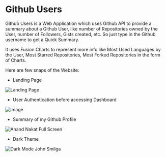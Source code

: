 # Github Users

Github Users is a Web Application which uses Github API to provide a summary about a Github User, like number of Repositories owned by the User, number of Followers, Gists created, etc. So just type in the Github username to get a Quick Summary.

It uses Fusion Charts to represent more info like Most Used Languages by the User, Most Starred Repositories, Most Forked Repositories in the form of Charts.

Here are few snaps of the Website:

- Landing Page

![Landing Page](https://user-images.githubusercontent.com/60821265/104606508-d3ec3f80-56a5-11eb-9791-93d7d287b4f1.png)

- User Authentication before accessing Dashboard

![image](https://user-images.githubusercontent.com/60821265/104607485-e1ee9000-56a6-11eb-8569-b354b5f32ed0.png)

- Summary of my Github Profile

![Anand Nakat Full Screen](https://user-images.githubusercontent.com/60821265/104606862-39d8c700-56a6-11eb-9d42-5ec2cbf8a900.png)

- Dark Theme

![Dark Mode John Smilga](https://user-images.githubusercontent.com/60821265/104609550-2a0eb200-56a9-11eb-9320-caacf5829530.png)
